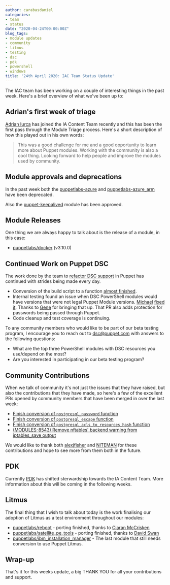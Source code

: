 ```yaml
---
author: carabasdaniel
categories:
- team
- status
date: "2020-04-24T00:00:00Z"
blog_tags:
- module updates
- community
- litmus
- testing
- dsc
- pdk
- powershell
- windows
title: '24th April 2020: IAC Team Status Update'
---
```


The IAC team has been working on a couple of interesting things in the past week.
Here's a brief overview of what we've been up to:

## Adrian's first week of triage

[Adrian Iurca][adrian] has joined the IA Content Team recently and this has been the first pass through the Module Triage process. Here's a short description of how this played out in his own words:

> This was a good challenge for me and a good opportunity to learn more about Puppet modules. Working with the community is also a cool thing. Looking forward to help people and improve the modules used by community.

## Module approvals and deprecations

In the past week both the [puppetlabs-azure](https://github.com/puppetlabs/puppetlabs-azure) and [puppetlabs-azure_arm](https://github.com/puppetlabs/puppetlabs-azure_arm) have been deprecated. 

Also the [puppet-keepalived](https://github.com/voxpupuli/puppet-keepalived) module has been approved.

## Module Releases

One thing we are always happy to talk about is the release of a module, in this case:

- [puppetlabs/docker](https://forge.puppet.com/puppetlabs/docker) (v3.10.0)

## Continued Work on Puppet DSC

The work done by the team to [refactor DSC support][iac-41] in Puppet has continued with strides being made every day.

* Conversion of the build script to a function [almost finished](https://github.com/puppetlabs/PuppetDscBuilder/pull/20).
* Internal testing found an issue when DSC PowerShell modules would have versions that were not legal Puppet Module versions.
  [Michael](https://github.com/michaeltlombardi) [fixed it](https://github.com/puppetlabs/PuppetDscBuilder/pull/19).
  Thanks to [Gene](https://github.com/genebean) for bringing that up.
  That PR also adds protection for passwords being passed through Puppet.
* Code cleanup and test coverage is continuing.

To any community members who would like to be part of our beta testing program, I encourage you to reach out to [dsc@puppet.com](mailto:dsc@puppet.com) with answers to the following questions:

- What are the top three PowerShell modules with DSC resources you use/depend on the most?
- Are you interested in participating in our beta testing program?

## Community Contributions

When we talk of community it's not just the issues that they have raised, but also the contributions that they have made, so here's a few of the excellent PRs opened by community members that have been merged in over the last week:

* [Finish conversion of `postgresql_password` function](https://github.com/puppetlabs/puppetlabs-postgresql/pull/1161)
* [Finish conversion of `postgresql_escape` function](https://github.com/puppetlabs/puppetlabs-postgresql/pull/1162)
* [Finish conversion of `postgresql_acls_to_resources_hash` function](https://github.com/puppetlabs/puppetlabs-postgresql/pull/1163)
* [(MODULES-8543) Remove nftables' backend warning from iptables_save output](https://github.com/puppetlabs/puppetlabs-firewall/pull/911)

We would like to thank both [alexjfisher][alexjfisher] and [NITEMAN][NITEMAN] for these contributions and hope to see more from them both in the future.

## PDK

Currently [PDK][PDK] has shifted sterwardship towards the IA Content Team. More information about this will be coming in the following weeks.

## Litmus

The final thing that I wish to talk about today is the work finalising our adoption of Litmus as a test environment throughout our modules:

- [puppetlabs/reboot](https://github.com/puppetlabs/puppetlabs-reboot/pull/235) - porting finished, thanks to [Ciaran McCrisken][ciaran]
- [puppetlabs/satellite_pe_tools](https://github.com/puppetlabs/puppetlabs-satellite_pe_tools/pull/129) - porting finished, thanks to [David Swan][davidswan]
- [puppetlabs/ibm_installation_manager](https://github.com/puppetlabs/puppetlabs-ibm_installation_manager) - The last module that still needs conversion to use Puppet Litmus. 

## Wrap-up

That's it for this weeks update, a big THANK YOU for all your contributions and support.

[daiana]:       												https://github.com/daianamezdrea
[ciaran]:       												https://github.com/sanfrancrisko
[iac-41]:       												https://tickets.puppetlabs.com/browse/IAC-41
[alexjfisher]:       										https://github.com/alexjfisher
[davidswan]:       									    			https://github.com/david22swan
[adrian]:                                                                                       https://github.com/adrianiurca
[NITEMAN]:                                                                                      https://github.com/NITEMAN
[PDK]:                                                                                          https://github.com/puppetlabs/pdk
